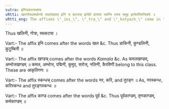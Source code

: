 ```yaml
---
sutra: इनित्रकट्यचश्च
vRtti: खलगोरथशब्देभ्यो यथासंख्यम् इनि त्र कट्यच् इत्येते प्रत्यया भवन्ति तस्य समुह इत्येतस्मिन्विषये ॥
vRtti_eng: The affixes \"_ini_\", \"_tra_\" and \"_katyach_\" come in the senses of \"collection thereof\", respectively after the word \"_khala_\", \"_go_\" and \"_ratha_\".
---
```

Thus खलिनी, गोत्रा, रथकट्या ।

Vart:- The affix इनि comes after the words खल &c. Thus डाकिनी, कुण्डलिनी, कुटुम्बिनी ॥

Vart:- The affix खण्डच् comes after the words _Kamala_ &c. As कमलखण्डम्, अम्भोजखण्डम् ॥ कमल, अम्भोज, पद्मिनी, कुमुद, सरोज्, नलिनी, कैरविणी belong to this class. These are आकृतिगणः ॥

Vart:- The affix स्कन्धच् comes after the words नर, करि, and तुरङ्ग ॥ As, नरस्कन्धः, करिस्कन्धः and तुरङ्गस्कन्धः ॥

Vart:- The affix काण्ड comes after the words पूर्व &c. Thus पूर्वकाण्डम्, तृणकाण्डम्, कर्मकाण्डम् ॥
